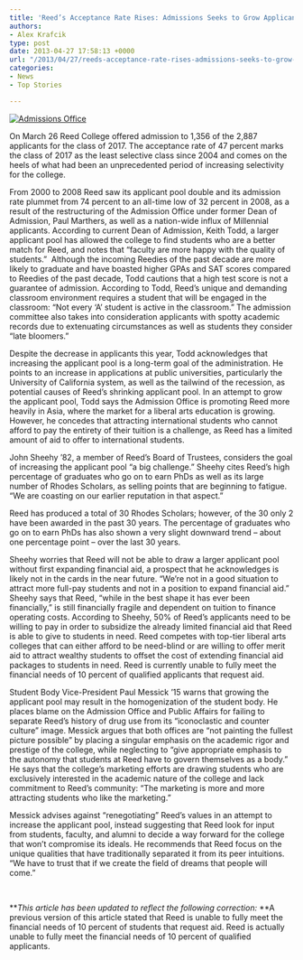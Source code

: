 ```yaml
---
title: 'Reed’s Acceptance Rate Rises: Admissions Seeks to Grow Applicant Pool'
authors:
- Alex Krafcik
type: post
date: 2013-04-27 17:58:13 +0000
url: "/2013/04/27/reeds-acceptance-rate-rises-admissions-seeks-to-grow-applicant-pool/"
categories:
- News
- Top Stories

---
```

[<img class="size-full wp-image-2340 alignleft" alt="Admissions Office" src="https://i1.wp.com/www.reedquest.org/wp-content/uploads/2013/04/R1026125_web.jpg?resize=770%2C512" data-recalc-dims="1" />][1]

On March 26 Reed College offered admission to 1,356 of the 2,887 applicants for the class of 2017. The acceptance rate of 47 percent marks the class of 2017 as the least selective class since 2004 and comes on the heels of what had been an unprecedented period of increasing selectivity for the college.

From 2000 to 2008 Reed saw its applicant pool double and its admission rate plummet from 74 percent to an all-time low of 32 percent in 2008, as a result of the restructuring of the Admission Office under former Dean of Admission, Paul Marthers, as well as a nation-wide influx of Millennial applicants. According to current Dean of Admission, Keith Todd, a larger applicant pool has allowed the college to find students who are a better match for Reed, and notes that “faculty are more happy with the quality of students.”  Although the incoming Reedies of the past decade are more likely to graduate and have boasted higher GPAs and SAT scores compared to Reedies of the past decade, Todd cautions that a high test score is not a guarantee of admission. According to Todd, Reed’s unique and demanding classroom environment requires a student that will be engaged in the classroom: “Not every ‘A’ student is active in the classroom.” The admission committee also takes into consideration applicants with spotty academic records due to extenuating circumstances as well as students they consider “late bloomers.”

Despite the decrease in applicants this year, Todd acknowledges that increasing the applicant pool is a long-term goal of the administration. He points to an increase in applications at public universities, particularly the University of California system, as well as the tailwind of the recession, as potential causes of Reed’s shrinking applicant pool. In an attempt to grow the applicant pool, Todd says the Admission Office is promoting Reed more heavily in Asia, where the market for a liberal arts education is growing. However, he concedes that attracting international students who cannot afford to pay the entirety of their tuition is a challenge, as Reed has a limited amount of aid to offer to international students.

John Sheehy ’82, a member of Reed’s Board of Trustees, considers the goal of increasing the applicant pool “a big challenge.” Sheehy cites Reed’s high percentage of graduates who go on to earn PhDs as well as its large number of Rhodes Scholars, as selling points that are beginning to fatigue. “We are coasting on our earlier reputation in that aspect.”

Reed has produced a total of 30 Rhodes Scholars; however, of the 30 only 2 have been awarded in the past 30 years. The percentage of graduates who go on to earn PhDs has also shown a very slight downward trend – about one percentage point – over the last 30 years.

Sheehy worries that Reed will not be able to draw a larger applicant pool without first expanding financial aid, a prospect that he acknowledges is likely not in the cards in the near future. “We’re not in a good situation to attract more full-pay students and not in a position to expand financial aid.” Sheehy says that Reed, “while in the best shape it has ever been financially,” is still financially fragile and dependent on tuition to finance operating costs. According to Sheehy, 50% of Reed’s applicants need to be willing to pay in order to subsidize the already limited financial aid that Reed is able to give to students in need. Reed competes with top-tier liberal arts colleges that can either afford to be need-blind or are willing to offer merit aid to attract wealthy students to offset the cost of extending financial aid packages to students in need. Reed is currently unable to fully meet the financial needs of 10 percent of qualified applicants that request aid.

Student Body Vice-President Paul Messick ’15 warns that growing the applicant pool may result in the homogenization of the student body. He places blame on the Admission Office and Public Affairs for failing to separate Reed’s history of drug use from its “iconoclastic and counter culture” image. Messick argues that both offices are “not painting the fullest picture possible” by placing a singular emphasis on the academic rigor and prestige of the college, while neglecting to “give appropriate emphasis to the autonomy that students at Reed have to govern themselves as a body.” He says that the college’s marketing efforts are drawing students who are exclusively interested in the academic nature of the college and lack commitment to Reed’s community: “The marketing is more and more attracting students who like the marketing.”

Messick advises against “renegotiating” Reed’s values in an attempt to increase the applicant pool, instead suggesting that Reed look for input from students, faculty, and alumni to decide a way forward for the college that won’t compromise its ideals. He recommends that Reed focus on the unique qualities that have traditionally separated it from its peer intuitions. “We have to trust that if we create the field of dreams that people will come.”

&nbsp;

**_This article has been updated to reflect the following correction:_ **A previous version of this article stated that Reed is unable to fully meet the financial needs of 10 percent of students that request aid. Reed is actually unable to fully meet the financial needs of 10 percent of qualified applicants.

 [1]: https://i1.wp.com/www.reedquest.org/wp-content/uploads/2013/04/R1026125_web.jpg